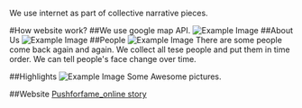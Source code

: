 We use internet as part of collective narrative pieces. 

#How website work?
##We use google map API.
![Example Image](http://feng-yuting.com/wp-content/uploads/2014/03/Screen-Shot-2014-03-28-at-11.18.53-AM.png "Example Image")
##About Us
![Example Image](http://feng-yuting.com/wp-content/uploads/2014/03/Screen-Shot-2014-03-28-at-11.19.09-AM.png "Example Image")
##People
![Example Image](http://feng-yuting.com/wp-content/uploads/2014/03/Screen-Shot-2014-03-28-at-11.19.42-AM.png "Example Image")
There are some people come back again and again. We collect all tese people and put them in time order. We can tell people's face change over time.

##Highlights
![Example Image](http://feng-yuting.com/wp-content/uploads/2014/03/Screen-Shot-2014-03-28-at-11.19.22-AM.png "Example Image")
Some Awesome pictures.

##Website 
[Pushforfame_online story](http://pushforfame.herokuapp.com/ "Example Link")



